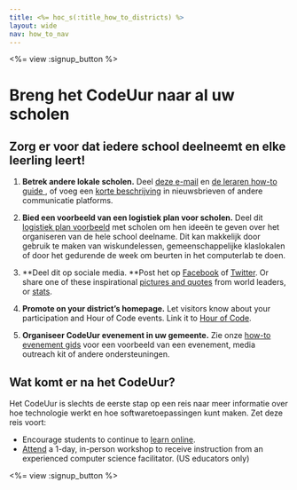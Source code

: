 ```yaml
---
title: <%= hoc_s(:title_how_to_districts) %>
layout: wide
nav: how_to_nav
---
```

<%= view :signup_button %>

# Breng het CodeUur naar al uw scholen

## Zorg er voor dat iedere school deelneemt en elke leerling leert!

1. **Betrek andere lokale scholen.** Deel [deze e-mail](<%= resolve_url('/promote/resources#sample-emails') %>) en [de leraren how-to guide ](<%= resolve_url('/how-to') %>), of voeg een [korte beschrijving](<%= resolve_url('/promote/stats') %>) in nieuwsbrieven of andere communicatie platforms.

2. **Bied een voorbeeld van een logistiek plan voor scholen.** Deel dit [logistiek plan voorbeeld](<%= localized_file('/files/HOC_Logistics_plan.pdf') %>) met scholen om hen ideeën te geven over het organiseren van de hele school deelname. Dit kan makkelijk door gebruik te maken van wiskundelessen, gemeenschappelijke klaslokalen of door het gedurende de week om beurten in het computerlab te doen.

3. **Deel dit op sociale media. **Post het op [Facebook](https://www.facebook.com/sharer/sharer.php?u=http%3A%2F%2Fhourofcode.com%2Fus) of [Twitter](https://twitter.com/intent/tweet?url=http%3A%2F%2Fhourofcode.com&text=I%27m%20participating%20in%20this%20year%27s%20%23HourOfCode%2C%20are%20you%3F%20%40codeorg&original_referer=https%3A%2F%2Fwww.google.com%2Furl%3Fq%3Dhttps%253A%252F%252Ftwitter.com%252Fshare%253Fhashtags%253D%2526amp%253Brelated%253Dcodeorg%2526amp%253Btext%253DI%252527m%252Bparticipating%252Bin%252Bthis%252Byear%252527s%252B%252523HourOfCode%25252C%252Bare%252Byou%25253F%252B%252540codeorg%2526amp%253Burl%253Dhttp%25253A%25252F%25252Fhourofcode.com%26sa%3DD%26sntz%3D1%26usg%3DAFQjCNE1GLTUbKZfMlEh9Aj5w0iswz6PYQ&related=codeorg&hashtags=). Or share one of these inspirational [pictures and quotes](<%= resolve_url('/promote/resources#social') %>) from world leaders, or [stats](<%= resolve_url('/promote/stats') %>).

4. **Promote on your district’s homepage.** Let visitors know about your participation and Hour of Code events. Link it to [Hour of Code](<%= resolve_url('/') %>).

5. **Organiseer CodeUur evenement in uw gemeente.** Zie onze [how-to evenement gids](<%= resolve_url('/how-to/events') %>) voor een voorbeeld van een evenement, media outreach kit of andere ondersteuningen.

## Wat komt er na het CodeUur?

Het CodeUur is slechts de eerste stap op een reis naar meer informatie over hoe technologie werkt en hoe softwaretoepassingen kunt maken. Zet deze reis voort:

- Encourage students to continue to [learn online](<%= codeorg_url('/learn/beyond') %>).
- [Attend](<%= codeorg_url('/professional-development-workshops') %>) a 1-day, in-person workshop to receive instruction from an experienced computer science facilitator. (US educators only)

<%= view :signup_button %>